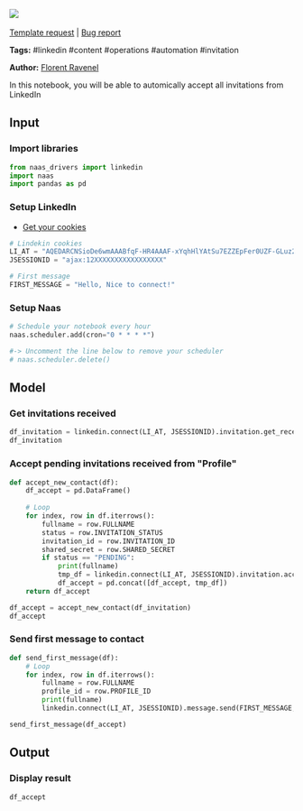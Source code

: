 <a href="https://app.naas.ai/user-redirect/naas/downloader?url=https://raw.githubusercontent.com/jupyter-naas/awesome-notebooks/master/LinkedIn/LinkedIn_Accept_all_invitations_and_send_first_message.ipynb" target="_parent"><img src="https://naasai-public.s3.eu-west-3.amazonaws.com/open_in_naas.svg"/></a><br><br><a href="https://github.com/jupyter-naas/awesome-notebooks/issues/new?assignees=&labels=&template=template-request.md&title=Tool+-+Action+of+the+notebook+">Template request</a> | <a href="https://github.com/jupyter-naas/awesome-notebooks/issues/new?assignees=&labels=bug&template=bug_report.md&title=LinkedIn+-+Accept+all+invitations+and+send+first+message:+Error+short+description">Bug report</a>

**Tags:** #linkedin #content #operations #automation #invitation

**Author:** [Florent Ravenel](https://www.linkedin.com/in/ACoAABCNSioBW3YZHc2lBHVG0E_TXYWitQkmwog/)

In this notebook, you will be able to automically accept all invitations from LinkedIn

## Input

### Import libraries



```python
from naas_drivers import linkedin
import naas
import pandas as pd
```

### Setup LinkedIn

- [Get your cookies](/d20a8e7e508e42af8a5b52e33f3dba75)


```python
# Lindekin cookies
LI_AT = "AQEDARCNSioDe6wmAAABfqF-HR4AAAF-xYqhHlYAtSu7EZZEpFer0UZF-GLuz2DNSz4asOOyCRxPGFjenv37irMObYYgxxxxxxx"
JSESSIONID = "ajax:12XXXXXXXXXXXXXXXXX"

# First message
FIRST_MESSAGE = "Hello, Nice to connect!"
```

### Setup Naas


```python
# Schedule your notebook every hour
naas.scheduler.add(cron="0 * * * *")

#-> Uncomment the line below to remove your scheduler
# naas.scheduler.delete()
```

## Model

### Get invitations received


```python
df_invitation = linkedin.connect(LI_AT, JSESSIONID).invitation.get_received()
df_invitation
```

### Accept pending invitations received from "Profile"


```python
def accept_new_contact(df):
    df_accept = pd.DataFrame()
    
    # Loop
    for index, row in df.iterrows():
        fullname = row.FULLNAME
        status = row.INVITATION_STATUS
        invitation_id = row.INVITATION_ID
        shared_secret = row.SHARED_SECRET
        if status == "PENDING":
            print(fullname)
            tmp_df = linkedin.connect(LI_AT, JSESSIONID).invitation.accept(invitation_id, shared_secret)
            df_accept = pd.concat([df_accept, tmp_df])
    return df_accept

df_accept = accept_new_contact(df_invitation)
df_accept
```

### Send first message to contact


```python
def send_first_message(df):
    # Loop
    for index, row in df.iterrows():
        fullname = row.FULLNAME
        profile_id = row.PROFILE_ID
        print(fullname)
        linkedin.connect(LI_AT, JSESSIONID).message.send(FIRST_MESSAGE, profile_id)

send_first_message(df_accept)
```

## Output


### Display result



```python
df_accept
```

